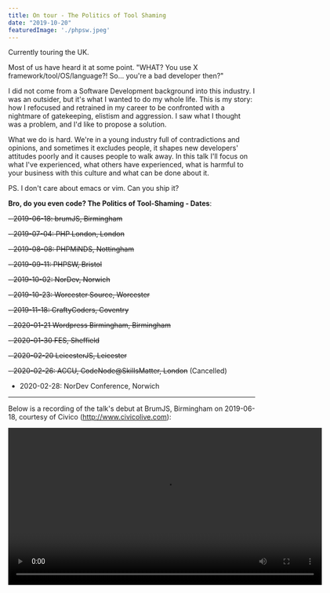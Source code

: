 ```yaml
---
title: On tour - The Politics of Tool Shaming
date: "2019-10-20"
featuredImage: './phpsw.jpeg'
---
```


Currently touring the UK.

<!-- end -->

Most of us have heard it at some point. "WHAT? You use X framework/tool/OS/language?! So... you're a bad developer then?"

I did not come from a Software Development background into this industry. I was an outsider, but it's what I wanted to do my whole life. This is my story: how I refocused and retrained in my career to be confronted with a nightmare of gatekeeping, elistism and 
aggression. I saw what I thought was a problem, and I'd like to propose a solution.

What we do is hard. We're in a young industry full of contradictions and opinions, and sometimes it excludes people, it shapes new developers' attitudes poorly and it causes people to walk away. In this talk I'll focus on what I've experienced, what others have experienced, what is harmful to your business with this culture and what can be done about it.

PS. I don't care about emacs or vim. Can you ship it?

**Bro, do you even code? The Politics of Tool-Shaming - Dates**:

~~- 2019-06-18: brumJS, Birmingham~~

~~- 2019-07-04: PHP London, London~~

~~- 2019-08-08: PHPMiNDS, Nottingham~~

~~- 2019-09-11: PHPSW, Bristol~~

~~- 2019-10-02: NorDev, Norwich~~

~~- 2019-10-23: Worcester Source, Worcester~~

~~- 2019-11-18: CraftyCoders, Coventry~~

~~- 2020-01-21 Wordpress Birmingham, Birmingham~~

~~- 2020-01-30 FES, Sheffield~~

~~- 2020-02-20 LeicesterJS, Leicester~~

~~- 2020-02-26: ACCU, CodeNode@SkillsMatter, London~~ (Cancelled)

- 2020-02-28: NorDev Conference, Norwich


---


Below is a recording of the talk's debut at BrumJS, Birmingham on 2019-06-18, courtesy of Civico (http://www.civicolive.com):

 <video style="width:640px; height:320px; text-align: center" src="https://tool-shaming.s3-eu-west-1.amazonaws.com/code_360p.mp4" controls="">
Use an HTML5 video tag compatible browser to view this video.
</video> 
